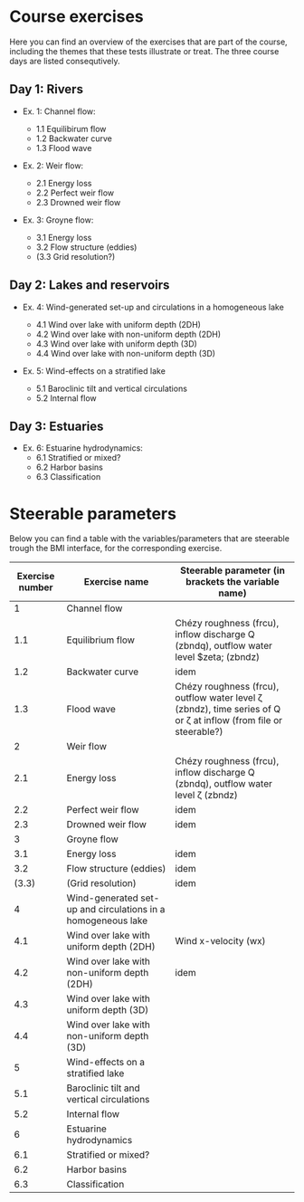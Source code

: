 # Course exercises

Here you can find an overview of the exercises that are part of the course, including the themes that these tests illustrate or treat. The three course days are listed consequtively.

## Day 1: Rivers

  - Ex. 1: Channel flow:
    - 1.1 Equilibirum flow
    - 1.2 Backwater curve
    - 1.3 Flood wave
  
  - Ex. 2: Weir flow:
    - 2.1 Energy loss
    - 2.2 Perfect weir flow
    - 2.3 Drowned weir flow
    
  - Ex. 3: Groyne flow:
    - 3.1 Energy loss
    - 3.2 Flow structure (eddies)
    - (3.3 Grid resolution?)

## Day 2: Lakes and reservoirs

  - Ex. 4: Wind-generated set-up and circulations in a homogeneous lake
    - 4.1 Wind over lake with uniform depth (2DH) 
    - 4.2 Wind over lake with non-uniform depth (2DH)
    - 4.3 Wind over lake with uniform depth (3D)
    - 4.4 Wind over lake with non-uniform depth (3D)
  
  - Ex. 5: Wind-effects on a stratified lake
    - 5.1 Baroclinic tilt and vertical  circulations
    - 5.2 Internal flow

## Day 3: Estuaries 
  - Ex. 6: Estuarine hydrodynamics:
    - 6.1 Stratified or mixed?
    - 6.2 Harbor basins
    - 6.3 Classification

# Steerable parameters

Below you can find a table with the variables/parameters that are steerable trough the BMI interface, for the corresponding exercise.

| Exercise number | Exercise name | Steerable parameter (in brackets the variable name) |
| --- | --- | --- |
| 1     | Channel flow              | |
| 1.1   | Equilibrium flow          | Chézy roughness (frcu), inflow discharge Q (zbndq), outflow water level $zeta; (zbndz)|
| 1.2   | Backwater curve           | idem |
| 1.3   | Flood wave                | Chézy roughness (frcu), outflow water level &zeta; (zbndz), time series of Q or &zeta; at inflow (from file or steerable?) |
| 2     | Weir flow                 |      |  
| 2.1   | Energy loss               | Chézy roughness (frcu), inflow discharge Q (zbndq), outflow water level &zeta; (zbndz) |
| 2.2   | Perfect weir flow         | idem |
| 2.3   | Drowned weir flow         | idem |
| 3     | Groyne flow               |      |
| 3.1   | Energy loss               | idem |
| 3.2   | Flow structure (eddies)   | idem |
| (3.3) | (Grid resolution)         | idem |
| 4     | Wind-generated set-up and circulations in a homogeneous lake | |
| 4.1   | Wind over lake with uniform depth (2DH) | Wind x-velocity (wx) |
| 4.2   | Wind over lake with non-uniform depth (2DH) | idem |
| 4.3   | Wind over lake with uniform depth (3D) | |
| 4.4   | Wind over lake with non-uniform depth (3D) | |
| 5     | Wind-effects on a stratified lake | |
| 5.1   | Baroclinic tilt and vertical  circulations | |
| 5.2   | Internal flow                              | |
| 6     | Estuarine hydrodynamics | |
| 6.1   | Stratified or mixed? | |
| 6.2   | Harbor basins | |
| 6.3   | Classification | |
